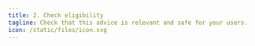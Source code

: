 ```yaml
---
title: 2. Check eligibility
tagline: Check that this advice is relevant and safe for your users.
icon: /static/files/icon.svg
---
```

